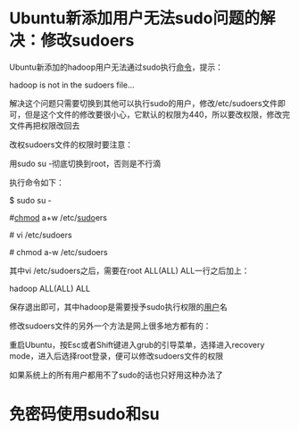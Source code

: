 # Ubuntu新添加用户无法sudo问题的解决：修改sudoers

Ubuntu新添加的hadoop用户无法通过sudo执行[命令](http://www.ahlinux.com/start/cmd/)，提示：

hadoop is not in the sudoers file...

解决这个问题只需要切换到其他可以执行sudo的用户，修改/etc/sudoers文件即可，但是这个文件的修改要很小心，它默认的权限为440，所以要改权限，修改完文件再把权限改回去

改权sudoers文件的权限时要注意：

用sudo su -彻底切换到root，否则是不行滴

执行命令如下：

$ sudo su -

\#[chmod](http://www.ahlinux.com/start/cmd/9052.html) a+w /etc/[sudo](http://www.ahlinux.com/start/cmd/2560.html)ers

\# vi /etc/sudoers

\# chmod a-w /etc/sudoers

其中vi /etc/sudoers之后，需要在root ALL\(ALL\) ALL一行之后加上：

hadoop ALL\(ALL\) ALL

保存退出即可，其中hadoop是需要授予sudo执行权限的[用户](http://www.ahlinux.com/start/base/9435.html)名

修改sudoers文件的另外一个方法是网上很多地方都有的：

重启Ubuntu，按Esc或者Shift键进入grub的引导菜单，选择进入recovery mode，进入后选择root登录，便可以修改sudoers文件的权限

如果系统上的所有用户都用不了sudo的话也只好用这种办法了



# 免密码使用sudo和su





